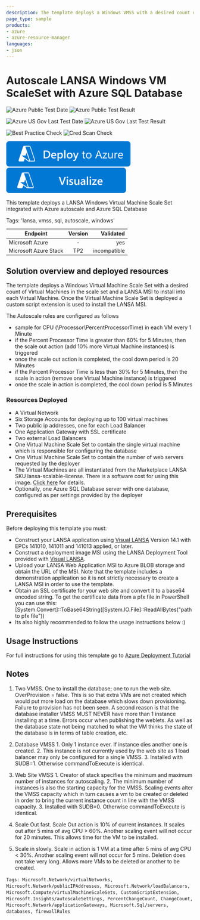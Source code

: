 ```yaml
---
description: The template deploys a Windows VMSS with a desired count of VMs in the scale set and a LANSA MSI to install into each VM. Once the VM Scale Set is deployed a custom script extension is used to install the LANSA MSI)
page_type: sample
products:
- azure
- azure-resource-manager
languages:
- json
---
```

# Autoscale LANSA Windows VM ScaleSet with Azure SQL Database

![Azure Public Test Date](https://azurequickstartsservice.blob.core.windows.net/badges/application-workloads/lansa/lansa-vmss-windows-autoscale-sql-database/PublicLastTestDate.svg)
![Azure Public Test Result](https://azurequickstartsservice.blob.core.windows.net/badges/application-workloads/lansa/lansa-vmss-windows-autoscale-sql-database/PublicDeployment.svg)

![Azure US Gov Last Test Date](https://azurequickstartsservice.blob.core.windows.net/badges/application-workloads/lansa/lansa-vmss-windows-autoscale-sql-database/FairfaxLastTestDate.svg)
![Azure US Gov Last Test Result](https://azurequickstartsservice.blob.core.windows.net/badges/application-workloads/lansa/lansa-vmss-windows-autoscale-sql-database/FairfaxDeployment.svg)

![Best Practice Check](https://azurequickstartsservice.blob.core.windows.net/badges/application-workloads/lansa/lansa-vmss-windows-autoscale-sql-database/BestPracticeResult.svg)
![Cred Scan Check](https://azurequickstartsservice.blob.core.windows.net/badges/application-workloads/lansa/lansa-vmss-windows-autoscale-sql-database/CredScanResult.svg)

[![Deploy To Azure](https://raw.githubusercontent.com/Azure/azure-quickstart-templates/master/1-CONTRIBUTION-GUIDE/images/deploytoazure.svg?sanitize=true)](https://portal.azure.com/#create/Microsoft.Template/uri/https%3A%2F%2Fraw.githubusercontent.com%2FAzure%2Fazure-quickstart-templates%2Fmaster%2Fapplication-workloads%2Flansa%2Flansa-vmss-windows-autoscale-sql-database%2Fazuredeploy.json)  [![Visualize](https://raw.githubusercontent.com/Azure/azure-quickstart-templates/master/1-CONTRIBUTION-GUIDE/images/visualizebutton.svg?sanitize=true)](http://armviz.io/#/?load=https%3A%2F%2Fraw.githubusercontent.com%2FAzure%2Fazure-quickstart-templates%2Fmaster%2Fapplication-workloads%2Flansa%2Flansa-vmss-windows-autoscale-sql-database%2Fazuredeploy.json)

This template deploys a LANSA Windows Virtual Machine Scale Set integrated with Azure autoscale and Azure SQL Database

Tags: 'lansa, vmss, sql, autoscale, windows'

| Endpoint        | Version           | Validated  |
| ------------- |:-------------:| -----:|
| Microsoft Azure      | - | yes |
| Microsoft Azure Stack      | TP2      |  incompatible |

## Solution overview and deployed resources

The template deploys a Windows Virtual Machine Scale Set with a desired count of Virtual Machines in the scale set and a LANSA MSI to install into each Virtual Machine. Once the Virtual Machine Scale Set is deployed a custom script extension is used to install the LANSA MSI.

The Autoscale rules are configured as follows
- sample for CPU (\\Processor\\PercentProcessorTime) in each VM every 1 Minute
- if the Percent Processor Time is greater than 60% for 5 Minutes, then the scale out action (add 10% more Virtual Machine instances) is triggered
- once the scale out action is completed, the cool down period is 20 Minutes
- if the Percent Processor Time is less than 30% for 5 Minutes, then the scale in action (remove one Virtual Machine instance) is triggered
- once the scale in action is completed, the cool down period is 5 Minutes

### Resources Deployed
+	A Virtual Network
+	Six Storage Accounts for deploying up to 100 virtual machines
+	Two public ip addresses, one for each Load Balancer
+	One Application Gateway with SSL certificate
+	Two external Load Balancers
+	One Virtual Machine Scale Set to contain the single virtual machine which is responsible for configuring the database
+	One Virtual Machine Scale Set to contain the number of web servers requested by the deployer
+	The Virtual Machines are all instantiated from the Marketplace LANSA SKU lansa-scalable-license. There is a software cost for using this image. [Click here](https://azure.microsoft.com/marketplace/partners/lansa/lansa-scalable-license/) for details.
+	Optionally, one Azure SQL Database server with one database, configured as per settings provided by the deployer

## Prerequisites

Before deploying this template you must:
- Construct your LANSA application using [Visual LANSA](https://www.lansa.com/products/visual-lansa.htm) Version 14.1 with EPCs 141010, 141011 and 141013 applied, or later.
- Construct a deployment image MSI using the LANSA Deployment Tool provided with [Visual LANSA](https://www.lansa.com/products/visual-lansa.htm).
- Upload your LANSA Web Application MSI to Azure BLOB storage and obtain the URL of the MSI. Note that the template includes a demonstration application so it is not strictly necessary to create a LANSA MSI in order to use the template.
- Obtain an SSL certificate for your web site and convert it to a base64 encoded string. To get the certificate data from a pfx file in PowerShell you can use this: [System.Convert]::ToBase64String([System.IO.File]::ReadAllBytes("path to pfx file"))
- Its also highly recommended to follow the usage instructions below :)

## Usage Instructions

For full instructions for using this template go to [Azure Deployment Tutorial](http://docs.lansa.com/14/en/lansa022/index.htm#lansa/vldtoolct_0250.htm#_Toc461606162%3FTocPath%3DLANSA%2520Application%2520Deployment%2520Tool|Cloud%2520Tutorials|Microsoft%2520Azure%2520Tutorial|_____0)

## Notes

1. Two VMSS. One to install the database; one to run the web site. OverProvision = false. This is so that extra VMs are not created which would put more load on the database which slows down provisioning. Failure to provision has not been seen. A second reason is that the database installer VMSS MUST NEVER have more than 1 instance installing at a time. Errors occur when publishing the weblets. As well as the database state not being matched to what the VM thinks the state of the database is in terms of table creation, etc.
  1. Database VMSS
	1. Only 1 instance ever. If instance dies another one is created.
	2. This instance is not currently used by the web site as 1 load balancer may only be configured for a single VMSS.
	3. Installed with SUDB=1. Otherwise commandToExecute is identical.
  2. Web Site VMSS
	1. Creator of stack specifies the minimum and maximum number of instances for autoscaling.
	2. The minimum number of instances is also the starting capacity for the VMSS. Scaling events alter the VMSS capacity which in turn causes a vm to be created or deleted in order to bring the current instance count in line with the VMSS capacity.
	3. Installed with SUDB=0. Otherwise commandToExecute is identical.

2. Scale Out fast. Scale Out action is 10% of current instances. It scales out after 5 mins of avg CPU > 60%. Another scaling event will not occur for 20 minutes. This allows time for the VM to be installed.

3. Scale in slowly. Scale in action is 1 VM at a time after 5 mins of avg CPU < 30%. Another scaling event will not occur for 5 mins. Deletion does not take very long. Allows more VMs to be deleted or another to be created.

`Tags: Microsoft.Network/virtualNetworks, Microsoft.Network/publicIPAddresses, Microsoft.Network/loadBalancers, Microsoft.Compute/virtualMachineScaleSets, CustomScriptExtension, Microsoft.Insights/autoscaleSettings, PercentChangeCount, ChangeCount, Microsoft.Network/applicationGateways, Microsoft.Sql/servers, databases, firewallRules`
